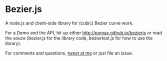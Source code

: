 Bezier.js
========

A node.js and client-side library for (cubic) Bezier curve work.

For a Demo and the API, hit up either http://pomax.github.io/bezierjs or read the souce (bezier.js for the library code, beziertest.js for how to use the library).

For comments and questions, [tweet at me](https://twitter.com/TheRealPomax) or just file an issue.
